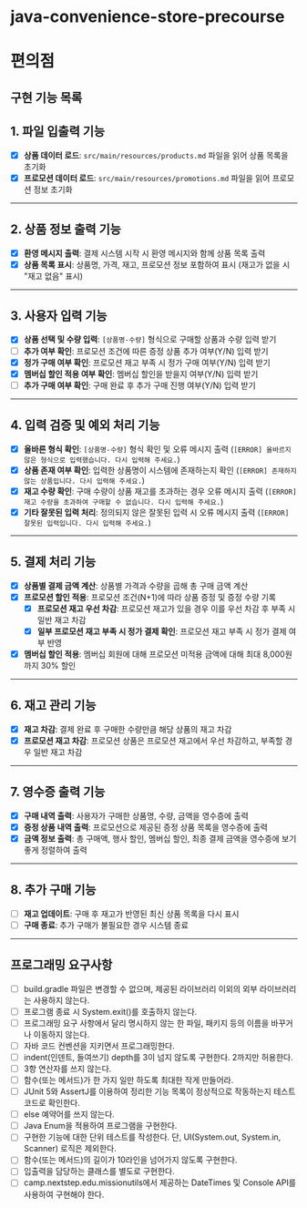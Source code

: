 # java-convenience-store-precourse
# 편의점
## 구현 기능 목록


## 1. 파일 입출력 기능
- [x] **상품 데이터 로드**: `src/main/resources/products.md` 파일을 읽어 상품 목록을 초기화
- [x] **프로모션 데이터 로드**: `src/main/resources/promotions.md` 파일을 읽어 프로모션 정보 초기화

---

## 2. 상품 정보 출력 기능
- [x] **환영 메시지 출력**: 결제 시스템 시작 시 환영 메시지와 함께 상품 목록 출력
- [x] **상품 목록 표시**: 상품명, 가격, 재고, 프로모션 정보 포함하여 표시 (재고가 없을 시 "재고 없음" 표시)

---

## 3. 사용자 입력 기능
- [x] **상품 선택 및 수량 입력**: `[상품명-수량]` 형식으로 구매할 상품과 수량 입력 받기
- [ ] **추가 여부 확인**: 프로모션 조건에 따른 증정 상품 추가 여부(Y/N) 입력 받기
- [x] **정가 구매 여부 확인**: 프로모션 재고 부족 시 정가 구매 여부(Y/N) 입력 받기
- [x] **멤버십 할인 적용 여부 확인**: 멤버십 할인을 받을지 여부(Y/N) 입력 받기
- [ ] **추가 구매 여부 확인**: 구매 완료 후 추가 구매 진행 여부(Y/N) 입력 받기

---

## 4. 입력 검증 및 예외 처리 기능
- [x] **올바른 형식 확인**: `[상품명-수량]` 형식 확인 및 오류 메시지 출력 (`[ERROR] 올바르지 않은 형식으로 입력했습니다. 다시 입력해 주세요.`)
- [x] **상품 존재 여부 확인**: 입력한 상품명이 시스템에 존재하는지 확인 (`[ERROR] 존재하지 않는 상품입니다. 다시 입력해 주세요.`)
- [x] **재고 수량 확인**: 구매 수량이 상품 재고를 초과하는 경우 오류 메시지 출력 (`[ERROR] 재고 수량을 초과하여 구매할 수 없습니다. 다시 입력해 주세요.`)
- [x] **기타 잘못된 입력 처리**: 정의되지 않은 잘못된 입력 시 오류 메시지 출력 (`[ERROR] 잘못된 입력입니다. 다시 입력해 주세요.`)

---

## 5. 결제 처리 기능
- [x] **상품별 결제 금액 계산**: 상품별 가격과 수량을 곱해 총 구매 금액 계산
- [x] **프로모션 할인 적용**: 프로모션 조건(N+1)에 따라 상품 증정 및 증정 수량 기록
    - [x] **프로모션 재고 우선 차감**: 프로모션 재고가 있을 경우 이를 우선 차감 후 부족 시 일반 재고 차감
    - [x] **일부 프로모션 재고 부족 시 정가 결제 확인**: 프로모션 재고 부족 시 정가 결제 여부 반영
- [x] **멤버십 할인 적용**: 멤버십 회원에 대해 프로모션 미적용 금액에 대해 최대 8,000원까지 30% 할인

---

## 6. 재고 관리 기능
- [x] **재고 차감**: 결제 완료 후 구매한 수량만큼 해당 상품의 재고 차감
- [x] **프로모션 재고 차감**: 프로모션 상품은 프로모션 재고에서 우선 차감하고, 부족할 경우 일반 재고 차감

---

## 7. 영수증 출력 기능
- [x] **구매 내역 출력**: 사용자가 구매한 상품명, 수량, 금액을 영수증에 출력
- [x] **증정 상품 내역 출력**: 프로모션으로 제공된 증정 상품 목록을 영수증에 출력
- [x] **금액 정보 출력**: 총 구매액, 행사 할인, 멤버십 할인, 최종 결제 금액을 영수증에 보기 좋게 정렬하여 출력

---

## 8. 추가 구매 기능
- [ ] **재고 업데이트**: 구매 후 재고가 반영된 최신 상품 목록을 다시 표시
- [ ] **구매 종료**: 추가 구매가 불필요한 경우 시스템 종료

---

## 프로그래밍 요구사항
- [ ] build.gradle 파일은 변경할 수 없으며, 제공된 라이브러리 이외의 외부 라이브러리는 사용하지 않는다.
- [ ] 프로그램 종료 시 System.exit()를 호출하지 않는다.
- [ ] 프로그래밍 요구 사항에서 달리 명시하지 않는 한 파일, 패키지 등의 이름을 바꾸거나 이동하지 않는다.
- [ ] 자바 코드 컨벤션을 지키면서 프로그래밍한다.
- [ ] indent(인덴트, 들여쓰기) depth를 3이 넘지 않도록 구현한다. 2까지만 허용한다.
- [ ] 3항 연산자를 쓰지 않는다.
- [ ] 함수(또는 메서드)가 한 가지 일만 하도록 최대한 작게 만들어라.
- [ ] JUnit 5와 AssertJ를 이용하여 정리한 기능 목록이 정상적으로 작동하는지 테스트 코드로 확인한다.
- [ ] else 예약어를 쓰지 않는다.
- [ ] Java Enum을 적용하여 프로그램을 구현한다. 
- [ ] 구현한 기능에 대한 단위 테스트를 작성한다. 단, UI(System.out, System.in, Scanner) 로직은 제외한다.
- [ ] 함수(또는 메서드)의 길이가 10라인을 넘어가지 않도록 구현한다.
- [ ] 입출력을 담당하는 클래스를 별도로 구현한다.
- [ ] camp.nextstep.edu.missionutils에서 제공하는 DateTimes 및 Console API를 사용하여 구현해야 한다.